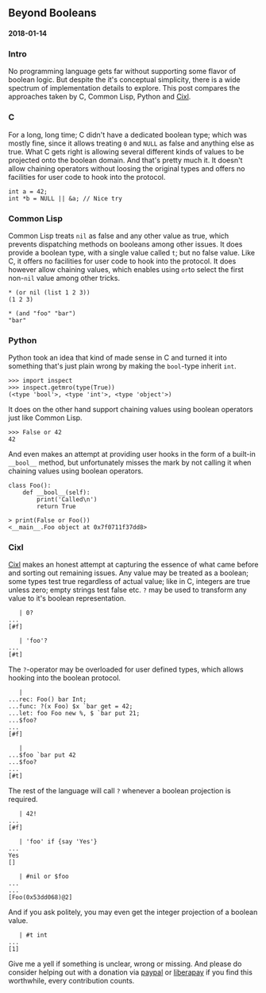 ## Beyond Booleans
#### 2018-01-14

### Intro
No programming language gets far without supporting some flavor of boolean logic. But despite the it's conceptual simplicity, there is a wide spectrum of implementation details to explore. This post compares the approaches taken by C, Common Lisp, Python and [Cixl](https://github.com/basic-gongfu/cixl).

### C
For a long, long time; C didn't have a dedicated boolean type; which was mostly fine, since it allows treating ```0``` and ```NULL``` as false and anything else as true. What C gets right is allowing several different kinds of values to be projected onto the boolean domain. And that's pretty much it. It doesn't allow chaining operators without loosing the original types and offers no facilities for user code to hook into the protocol.

```
int a = 42;
int *b = NULL || &a; // Nice try
```

### Common Lisp
Common Lisp treats ```nil``` as false and any other value as true, which prevents dispatching methods on booleans among other issues. It does provide a boolean type, with a single value called ```t```; but no false value. Like C, it offers no facilities for user code to hook into the protocol. It does however allow chaining values, which enables using ```or```to select the first non-```nil``` value among other tricks.

```
* (or nil (list 1 2 3))
(1 2 3)

* (and "foo" "bar")
"bar"
```

### Python
Python took an idea that kind of made sense in C and turned it into something that's just plain wrong by making the ```bool```-type inherit ```int```. 

```
>>> import inspect
>>> inspect.getmro(type(True))
(<type 'bool'>, <type 'int'>, <type 'object'>)
```

It does on the other hand support chaining values using boolean operators just like Common Lisp.

```
>>> False or 42
42
```

And even makes an attempt at providing user hooks in the form of a built-in ```__bool__``` method, but unfortunately misses the mark by not calling it when chaining values using boolean operators.

```
class Foo():
    def __bool__(self):
        print('Called\n')
        return True
    
> print(False or Foo())
<__main__.Foo object at 0x7f0711f37dd8>
```

### Cixl
[Cixl](https://github.com/basic-gongfu/cixl) makes an honest attempt at capturing the essence of what came before and sorting out remaining issues. Any value may be treated as a boolean; some types test true regardless of actual value; like in C, integers are true unless zero; empty strings test false etc. ```?``` may be used to transform any value to it's boolean representation.

```
   | 0?
...
[#f]

   | 'foo'?
...
[#t]
```

The ```?```-operator may be overloaded for user defined types, which allows hooking into the boolean protocol.

```
   |
...rec: Foo() bar Int;
...func: ?(x Foo) $x `bar get = 42;
...let: foo Foo new %, $ `bar put 21;
...$foo?
...
[#f]

   |
...$foo `bar put 42
...$foo?
...
[#t]

```

The rest of the language will call ```?``` whenever a boolean projection is required.

```
   | 42!
...
[#f]

   | 'foo' if {say 'Yes'}
...
Yes
[]

   | #nil or $foo
...
...
[Foo(0x53dd068)@2]
```

And if you ask politely, you may even get the integer projection of a boolean value.

```
   | #t int
...
[1]
```

Give me a yell if something is unclear, wrong or missing. And please do consider helping out with a donation via [paypal](https://paypal.me/basicgongfu) or [liberapay](https://liberapay.com/basic-gongfu/donate) if you find this worthwhile, every contribution counts.